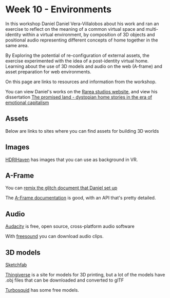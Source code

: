 # Week 10 - Environments
In this workshop Daniel Daniel Vera-Villalobos about his work and ran an exercise to reflect on the meaning of a common virtual space and multi-identity within a virtual environment, by composition of 3D objects and positional audio representing different concepts of home together in the same area. 

By Exploring the potential of re-configuration of external assets, the exercise experimented with the idea of a post-identity virtual home. Learning about the use of 3D models and audio on the web (A-frame) and asset preparation for web environments.

On this page are links to resources and information from the workshop.

You can view Daniel's works on the [Rarea studios website](https://rareastudio.com/), and view his dissertation [The promised land - dystopian home stories in the era of emotional capitalism ](https://rareastudio.com/pdfs/DanielAndresVeraVillalobos_Final_CHSdissertation.pdf)

## Assets
Below are links to sites where you can find assets for building 3D worlds

## Images
[HDRIHaven](https://hdrihaven.com/hdris/) has images that you can use as background in VR.

## A-Frame
You can [remix the glitch document that Daniel set up](https://glitch.com/edit/#!/cci-thehomeweshare)

The [A-Frame documentation](https://aframe.io/docs/1.2.0/introduction/) is good, with an API that's pretty detailed.

## Audio
[Audacity](https://www.audacityteam.org/) is free, open source, cross-platform audio software

With [freesound](https://freesound.org/) you can download audio clips.

## 3D models
[Sketchfab](https://sketchfab.com/search?features=downloadable&licenses=322a749bcfa841b29dff1e8a1bb74b0b&licenses=b9ddc40b93e34cdca1fc152f39b9f375&licenses=72360ff1740d419791934298b8b6d270&licenses=bbfe3f7dbcdd4122b966b85b9786a989&licenses=2628dbe5140a4e9592126c8df566c0b7&licenses=34b725081a6a4184957efaec2cb84ed3&licenses=7c23a1ba438d4306920229c12afcb5f9&licenses=783b685da9bf457d81e829fa283f3567&licenses=5b54cf13b1a4422ca439696eb152070d&sort_by=-relevance&type=models)

[Thingiverse](https://www.thingiverse.com/) is a site for models for 3D printing, but a lot of the models have .obj files that can be downloaded and converted to glTF

[Turbosquid](turbosquid.com/Search/3D-Models/free) has some free models.